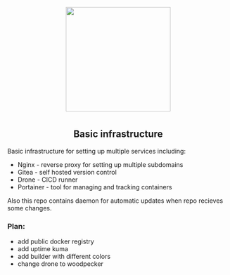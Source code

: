 <p align="center">
<img style="align: center; padding-left: 10px; padding-right: 10px; padding-bottom: 10px;" width="238px" height="238px" src="https://gitea.dancheg97.ru/repo-avatars/19-33012bb704b8aa0102107780a0441c5b" />
</p>

<h2 align="center">Basic infrastructure</h2>

Basic infrastructure for setting up multiple services including:

- Nginx - reverse proxy for setting up multiple subdomains
- Gitea - self hosted version control
- Drone - CICD runner
- Portainer - tool for managing and tracking containers

Also this repo contains daemon for automatic updates when repo recieves some changes.

### Plan:

- add public docker registry
- add uptime kuma
- add builder with different colors
- change drone to woodpecker
